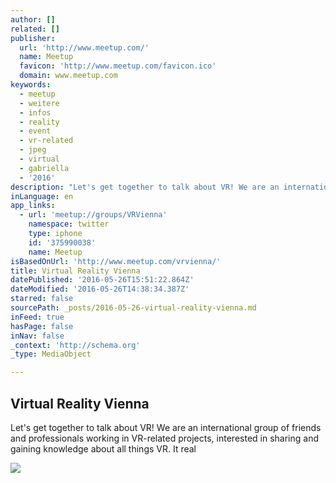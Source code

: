 ```yaml
---
author: []
related: []
publisher:
  url: 'http://www.meetup.com/'
  name: Meetup
  favicon: 'http://www.meetup.com/favicon.ico'
  domain: www.meetup.com
keywords:
  - meetup
  - weitere
  - infos
  - reality
  - event
  - vr-related
  - jpeg
  - virtual
  - gabriella
  - '2016'
description: "Let's get together to talk about VR! We are an international group of friends and professionals working in VR-related projects, interested in sharing and gaining knowledge about all things VR. It real"
inLanguage: en
app_links:
  - url: 'meetup://groups/VRVienna'
    namespace: twitter
    type: iphone
    id: '375990038'
    name: Meetup
isBasedOnUrl: 'http://www.meetup.com/vrvienna/'
title: Virtual Reality Vienna
datePublished: '2016-05-26T15:51:22.864Z'
dateModified: '2016-05-26T14:38:34.387Z'
starred: false
sourcePath: _posts/2016-05-26-virtual-reality-vienna.md
inFeed: true
hasPage: false
inNav: false
_context: 'http://schema.org'
_type: MediaObject

---
```

<article style=""><h1>Virtual Reality Vienna</h1><p>Let's get together to talk about VR! We are an international group of friends and professionals working in VR-related projects, interested in sharing and gaining knowledge about all things VR. It real</p><img src="http://photos1.meetupstatic.com/photos/event/d/4/0/c/600_446334284.jpeg" /></article>